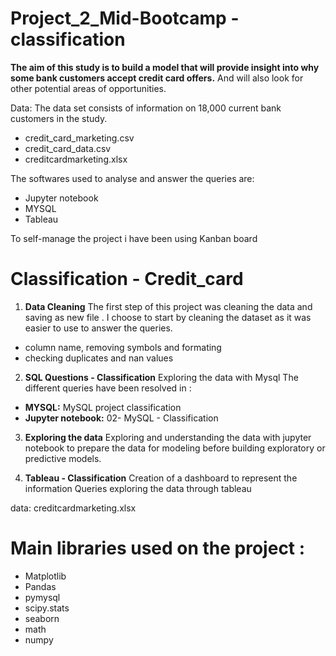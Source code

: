 # Project_2_Mid-Bootcamp - classification
**The aim of this study is to build a model that will provide insight into why some bank customers accept credit card offers.**
And will also look for other potential areas of opportunities.


Data: The data set consists of information on 18,000 current bank customers in the study.
 - credit_card_marketing.csv
 - credit_card_data.csv
 - creditcardmarketing.xlsx

The softwares used to analyse and answer the queries are:
 - Jupyter notebook
 - MYSQL
 - Tableau 

To self-manage the project i have been using Kanban board

# Classification - Credit_card

01. **Data Cleaning**
   The first step of this project was cleaning the data and saving as new file .
   I choose to start by cleaning the dataset as it was easier to use to answer the queries.
   - column name, removing  symbols and formating
   - checking duplicates and nan values


02. **SQL Questions - Classification**
   Exploring the data with Mysql
   The different queries have been resolved in :
   - **MYSQL:** MySQL project classification
   - **Jupyter notebook:** 02- MySQL - Classification


03. **Exploring the data**
   Exploring and understanding the data with jupyter notebook to prepare the data for modeling before building exploratory or predictive models.



04. **Tableau - Classification**
   Creation of a dashboard to represent the information
   Queries exploring the data through tableau

data: creditcardmarketing.xlsx 


# Main libraries used on the project  :
- Matplotlib
- Pandas
- pymysql
- scipy.stats
- seaborn
- math
- numpy
 
 
 
